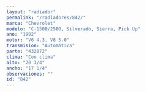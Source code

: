 ```yaml
---
layout: "radiador"
permalink: "/radiadores/842/"
marca: "Chevrolet"
modelo: "C-1500/2500, Silverado, Sierra, Pick Up"
ano: "1992"
motor: "V6 4.3, V8 5.0"
transmision: "Automática"
parte: "432072"
clima: "Con clima"
alto: "20 3/4"
ancho: "17 1/4"
observaciones: ""
id: "842"
---
```


